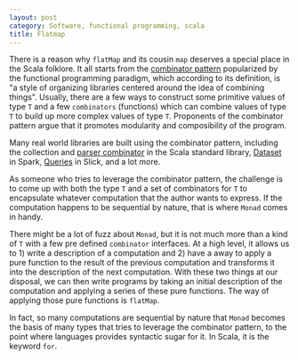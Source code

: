 ```yaml
---
layout: post
category: Software, functional programming, scala
title: Flatmap
---
```


There is a reason why `flatMap` and its cousin `map` deserves a special place in the Scala folklore. It all starts from the [combinator pattern](https://wiki.haskell.org/Combinator_pattern) popularized by the functional programming paradigm, which according to its definition, is "a style of organizing libraries centered around the idea of combining things". Usually, there are a few ways to construct some primitive values of type `T` and a few `combinators` (functions) which can combine values of type `T` to build up more complex values of type `T`. Proponents of the combinator pattern argue that it promotes modularity and composibility of the program.

Many real world libraries are built using the combinator pattern, including the collection and [parser combinator](http://www.scala-lang.org/api/2.12.3/scala-parser-combinators/scala/util/parsing/combinator/Parsers.html) in the Scala standard library, [Dataset](https://spark.apache.org/docs/2.1.0/api/java/org/apache/spark/sql/Dataset.html) in Spark, [Queries](http://slick.lightbend.com/doc/3.2.1/queries.html) in Slick, and a lot more.

As someone who tries to leverage the combinator pattern, the challenge is to come up with both the type `T` and a set of combinators for `T` to encapsulate whatever computation that the author wants to express. If the computation happens to be sequential by nature, that is where `Monad` comes in handy.

There might be a lot of fuzz about `Monad`, but it is not much more than a kind of `T` with a few pre defined `combinator` interfaces. At a high level, it allows us to 1) write a description of a computation and 2) have a away to apply a pure function to the result of the previous computation and transforms it into the description of the next computation. With these two things at our disposal, we can then write programs by taking an initial description of the computation and applying a series of these pure functions. The way of applying those pure functions is `flatMap`.

In fact, so many computations are sequential by nature that `Monad` becomes the basis of many types that tries to leverage the combinator pattern, to the point where languages provides syntactic sugar for it. In Scala, it is the keyword `for`.


